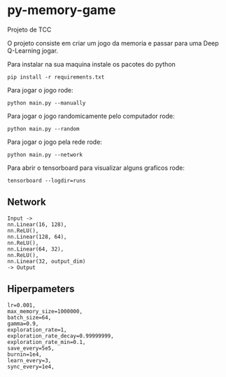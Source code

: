 # py-memory-game

Projeto de TCC

O projeto consiste em criar um jogo da memoria e passar para uma Deep Q-Learning jogar.

Para instalar na sua maquina instale os pacotes do python
```
pip install -r requirements.txt
```


Para jogar o jogo rode:
```
python main.py --manually
```

Para jogar o jogo randomicamente pelo computador rode:
```
python main.py --random
```

Para jogar o jogo pela rede rode:
```
python main.py --network
```


Para abrir o tensorboard para visualizar alguns graficos rode:

```
tensorboard --logdir=runs
```

## Network

    Input -> 
    nn.Linear(16, 128),
    nn.ReLU(),
    nn.Linear(128, 64),
    nn.ReLU(),
    nn.Linear(64, 32),
    nn.ReLU(),
    nn.Linear(32, output_dim)
    -> Output

## Hiperpameters

    lr=0.001,
    max_memory_size=1000000,
    batch_size=64,
    gamma=0.9,
    exploration_rate=1,
    exploration_rate_decay=0.99999999,
    exploration_rate_min=0.1,
    save_every=5e5,
    burnin=1e4,
    learn_every=3,
    sync_every=1e4,